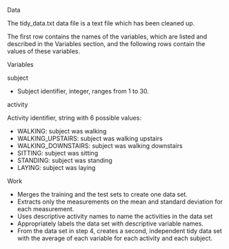 Data

The tidy_data.txt data file is a text file which has been cleaned up. 

The first row contains the names of the variables, which are listed and described in the Variables section, and the following rows contain the values of these variables.


Variables

subject
- Subject identifier, integer, ranges from 1 to 30.

activity


Activity identifier, string with 6 possible values:

- WALKING: subject was walking
- WALKING_UPSTAIRS: subject was walking upstairs
- WALKING_DOWNSTAIRS: subject was walking downstairs
- SITTING: subject was sitting
- STANDING: subject was standing
- LAYING: subject was laying


Work

- Merges the training and the test sets to create one data set.
- Extracts only the measurements on the mean and standard deviation for each measurement.
- Uses descriptive activity names to name the activities in the data set
- Appropriately labels the data set with descriptive variable names.
- From the data set in step 4, creates a second, independent tidy data set with the average of each variable for each activity and each subject.
